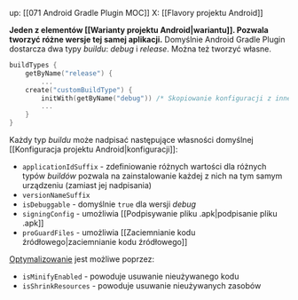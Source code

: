 up: [[071 Android Gradle Plugin MOC]]
X: [[Flavory projektu Android]]

**Jeden z elementów [[Warianty projektu Android|wariantu]]. Pozwala tworzyć różne wersje tej samej aplikacji.** Domyślnie Android Gradle Plugin dostarcza dwa typy *buildu*: *debug* i *release*. Można też tworzyć własne.

```kotlin
buildTypes {
	getByName("release") {  
	    ...
	create("customBuildType") {
		initWith(getByName("debug")) /* Skopiowanie konfiguracji z innego typu buildu */
		...
	}
}
```

Każdy typ *buildu* może nadpisać następujące własności domyślnej [[Konfiguracja projektu Android|konfiguracji]]:
- `applicationIdSuffix` - zdefiniowanie różnych wartości dla różnych typów *buildów* pozwala na zainstalowanie każdej z nich na tym samym urządzeniu (zamiast jej nadpisania)
- `versionNameSuffix`
- `isDebuggable` - domyślnie `true` dla wersji *debug*
- `signingConfig` - umożliwia [[Podpisywanie pliku .apk|podpisanie pliku .apk]]
- `proGuardFiles` - umożliwia [[Zaciemnianie kodu źródłowego|zaciemnianie kodu źródłowego]]

[Optymalizowanie](https://developer.android.com/build/shrink-code) jest możliwe poprzez:
- `isMinifyEnabled` - powoduje usuwanie nieużywanego kodu
- `isShrinkResources` - powoduje usuwanie nieużywanych zasobów


